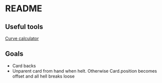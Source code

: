 # README

## Useful tools

[Curve calculator](https://www.desmos.com/calculator)


## Goals

- Card backs
- Unparent card from hand when helt. Otherwise Card.position becomes offset and all hell breaks loose